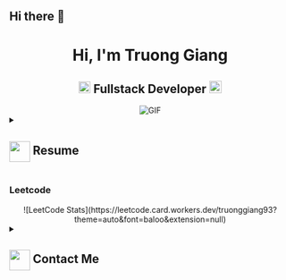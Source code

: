 ## Hi there 👋

<!--
**truonggiang2512/truonggiang2512** is a ✨ _special_ ✨ repository because its `README.md` (this file) appears on your GitHub profile.

Here are some ideas to get you started:

- 🔭 I’m currently working on ...
- 🌱 I’m currently learning ...
- 👯 I’m looking to collaborate on ...
- 🤔 I’m looking for help with ...
- 💬 Ask me about ...
- 📫 How to reach me: ...
- 😄 Pronouns: ...
- ⚡ Fun fact: ...
-->
<h1 align="center">Hi, I'm Truong Giang </h1>
<h2 align="center">
  <img src="https://komarev.com/ghpvc/?username=truonggiang2512&color=dc143c&style=for-the-badge" alt="Profile Views" style="height:21px;">
  Fullstack Developer
  <a href="https://portfolio-truonggiang.vercel.app/">
    <img src="https://img.shields.io/badge/Portfolio-543DE0?style=for-the-badge&logo=About.me&logoColor=white" alt="Portfolio" style="height:22px;">
  </a>
</h2>
<div align="center">
 <img alt="GIF" src="https://media4.giphy.com/media/11KzOet1ElBDz2/giphy.gif?cid=6c09b952ufa3xxbbm0mpuadm2zaik3wjp4m9luz2ly0lyz8d&ep=v1_internal_gif_by_id&rid=giphy.gif&ct=g" />
</div>

<!--  Resume  -->
<details>
 <summary>
    <h2> 
      <img align="center" src="https://github.com/truonggiang2512/truonggiang2512/blob/main/icons/about.png" width="37" /> 
    Resume
    </h2>
</summary>

 <details>
  <summary><h4> <img align="center" src="https://github.com/truonggiang2512/truonggiang2512/blob/main/icons/academics.gif" width="29"/> Academics</h4></summary>
  <span><img src="https://img.shields.io/badge/BTECH-UniversityOfInfomationTechnology-1877F2?style=for-the-badge"></span>
  <span><img src="https://img.shields.io/badge/GPA-8.7-EFEEE9?style=for-the-badge"></span>
 </details>

 <details>
  <summary><h4> <img align="center" src="https://github.com/truonggiang2512/truonggiang2512/blob/main/icons/experience.gif" width="29"/> Experience</h4></summary>
  - FrontEnd Developer at ATALINK TECHNOLOGY JSC| 2023-2024
 </details>
</details>

### Leetcode
<div align="center">
  ![LeetCode Stats](https://leetcode.card.workers.dev/truonggiang93?theme=auto&font=baloo&extension=null)
</div>

<details>
  <summary><h2> <img align="center" src="https://github.com/truonggiang2512/truonggiang2512/blob/main/icons/Contact.gif" width="37"/> Contact Me</h2></summary>
  <p>
    <i>You can reach out to me via</i>
    <a href="mailto:truonggiang2512@gmail.com">
      <img align="center" src="https://github.com/truonggiang2512/truonggiang2512/blob/main/icons/Gmail.gif" width="100"/>
    </a>
  </p>
</details>
